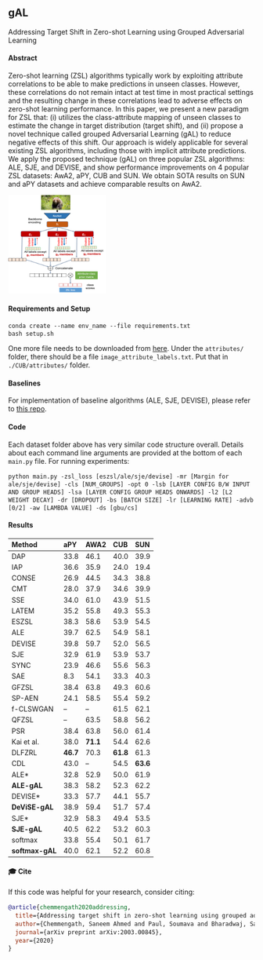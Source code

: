 ## gAL

Addressing Target Shift in Zero-shot Learning using Grouped Adversarial Learning

#### Abstract

Zero-shot learning (ZSL) algorithms typically work by exploiting attribute correlations to be able to make predictions in unseen classes. However, these correlations do not remain intact at test time in most practical settings and the resulting change in these correlations lead to adverse effects on zero-shot learning performance. In this paper, we present a new paradigm for ZSL that: (i) utilizes the class-attribute mapping of unseen classes to estimate the change in target distribution (target shift), and (ii) propose a novel technique called grouped Adversarial Learning (gAL) to reduce negative effects of this shift. Our approach is widely applicable for several existing ZSL algorithms, including those with implicit attribute predictions. We apply the proposed technique (gAL) on three popular ZSL algorithms: ALE, SJE, and DEVISE, and show performance improvements on 4 popular ZSL datasets: AwA2, aPY, CUB and SUN. We obtain SOTA results on SUN and aPY datasets and achieve comparable results on AwA2.

<img src="proposed.png" style="width:200px; height:200px"/>

#### Requirements and Setup

```
conda create --name env_name --file requirements.txt
bash setup.sh
```

One more file needs to be downloaded from [here](http://www.vision.caltech.edu/visipedia-data/CUB-200-2011/CUB_200_2011.tgz). Under the `attributes/` folder, there should be a file `image_attribute_labels.txt`. Put that in `./CUB/attributes/` folder.

#### Baselines

For implementation of baseline algorithms (ALE, SJE, DEVISE), please refer to [this repo](https://github.com/mvp18/Popular-ZSL-Algorithms).

#### Code

Each dataset folder above has very similar code structure overall. Details about each command line arguments are provided at the bottom of each `main.py` file. For running experiments:

```
python main.py -zsl_loss [eszsl/ale/sje/devise] -mr [Margin for ale/sje/devise] -cls [NUM_GROUPS] -opt 0 -lsb [LAYER CONFIG B/W INPUT AND GROUP HEADS] -lsa [LAYER CONFIG GROUP HEADS ONWARDS] -l2 [L2 WEIGHT DECAY] -dr [DROPOUT] -bs [BATCH SIZE] -lr [LEARNING RATE] -advb [0/2] -aw [LAMBDA VALUE] -ds [gbu/cs]
```

#### Results

|**Method**|**aPY**|**AWA2**|**CUB**|**SUN**|
|:--|:------|:-------|:------|:------|
|DAP|33.8|46.1|40.0|39.9|
|IAP|36.6|35.9|24.0|19.4|
|CONSE|26.9|44.5|34.3|38.8|
|CMT|28.0|37.9|34.6|39.9|
|SSE|34.0|61.0|43.9|51.5|
|LATEM|35.2|55.8|49.3|55.3|
|ESZSL|38.3|58.6|53.9|54.5|
|ALE|39.7|62.5|54.9|58.1|
|DEVISE|39.8|59.7|52.0|56.5|
|SJE|32.9|61.9|53.9|53.7|
|SYNC|23.9|46.6|55.6|56.3|
|SAE|8.3|54.1|33.3|40.3|
|GFZSL|38.4|63.8|49.3|60.6|
|SP-AEN|24.1|58.5|55.4|59.2|
|f-CLSWGAN|–|–|61.5|62.1|
|QFZSL|–|63.5|58.8|56.2|
|PSR|38.4|63.8|56.0|61.4|
|Kai et al.|38.0|**71.1**|54.4|62.6|
|DLFZRL|**46.7**|70.3|**61.8**|61.3|
|CDL|43.0|–|54.5|**63.6**|
|ALE*|32.8|52.9|50.0|61.9|
|**ALE-gAL**|38.3|58.2|52.3|62.2|
|DEVISE*|33.3|57.7|44.1|55.7|
|**DeViSE-gAL**|38.9|59.4|51.7|57.4|
|SJE*|32.9|58.3|49.4|53.5|
|**SJE-gAL**|40.5|62.2|53.2|60.3|
|softmax|33.8|55.4|50.1|61.7|
|**softmax-gAL**|40.0|62.1|52.2|60.8|

#### 🎓 Cite

If this code was helpful for your research, consider citing:

```bibtex
@article{chemmengath2020addressing,
  title={Addressing target shift in zero-shot learning using grouped adversarial learning},
  author={Chemmengath, Saneem Ahmed and Paul, Soumava and Bharadwaj, Samarth and Samanta, Suranjana and Sankaranarayanan, Karthik},
  journal={arXiv preprint arXiv:2003.00845},
  year={2020}
}
```


